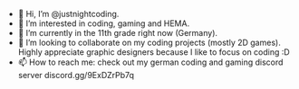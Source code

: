 - 👋 Hi, I’m @justnightcoding.
- 👀 I’m interested in coding, gaming and HEMA.
- 🌱 I’m currently in the 11th grade right now (Germany).
- 💞️ I’m looking to collaborate on my coding projects (mostly 2D games). Highly appreciate graphic designers because I like to focus on coding :D
- 📫 How to reach me: check out my german coding and gaming discord server discord.gg/9ExDZrPb7q
